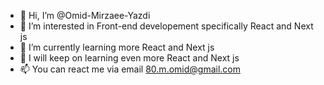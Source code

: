 - 👋 Hi, I’m @Omid-Mirzaee-Yazdi
- 👀 I’m interested in Front-end developement specifically React and Next js
- 🌱 I’m currently learning more React and Next js
- 💞️ I will keep on learning even more React and Next js
- 📫 You can react me via email 80.m.omid@gmail.com
